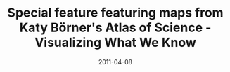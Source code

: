 ---
date: 2011-04-08
title: "Special feature featuring maps from Katy Börner's Atlas of Science - Visualizing What We Know"
source: "ISSUES in Science and Technology, Spring 2011"
sourceUrl: http://www.issues.org/27.3/
---